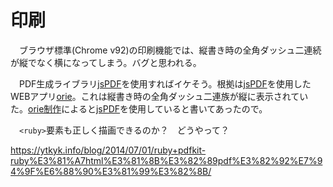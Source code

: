 # 印刷

　ブラウザ標準(Chrome v92)の印刷機能では、縦書き時の全角ダッシュ二連続が縦でなく横になってしまう。バグと思われる。

　PDF生成ライブラリ[jsPDF][]を使用すればイケそう。根拠は[jsPDF][]を使用したWEBアプリ[orie][]。これは縦書き時の全角ダッシュ二連族が縦に表示されていた。[orie制作][]によると[jsPDF][]を使用していると書いてあったので。

[orie制作]:https://blog.comilab.net/post/2020-04-13/
[orie]:https://orie.comilab.net/
[jsPDF]:https://github.com/parallax/jsPDF

　`<ruby>`要素も正しく描画できるのか？　どうやって？

https://ytkyk.info/blog/2014/07/01/ruby+pdfkit-ruby%E3%81%A7html%E3%81%8B%E3%82%89pdf%E3%82%92%E7%94%9F%E6%88%90%E3%81%99%E3%82%8B/

